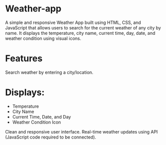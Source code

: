 # Weather-app
A simple and responsive Weather App built using HTML, CSS, and JavaScript that allows users to search for the current weather of any city by name. It displays the temperature, city name, current time, day, date, and weather condition using visual icons.

# Features
Search weather by entering a city/location.

# Displays:
* Temperature
* City Name
* Current Time, Date, and Day
* Weather Condition Icon

Clean and responsive user interface.
Real-time weather updates using API (JavaScript code required to be connected).
